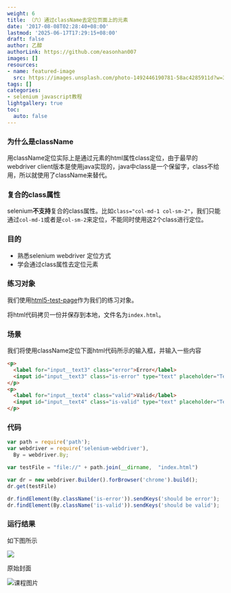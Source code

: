 ```yaml
---
weight: 6
title: （六）通过className去定位页面上的元素
date: '2017-08-08T02:28:40+08:00'
lastmod: '2025-06-17T17:29:15+08:00'
draft: false
author: 乙醇
authorLink: https://github.com/easonhan007
images: []
resources:
- name: featured-image
  src: https://images.unsplash.com/photo-1492446190781-58ac4285911d?w=300
tags: []
categories:
- selenium javascript教程
lightgallery: true
toc:
  auto: false
---
```




### 为什么是className

用className定位实际上是通过元素的html属性class定位，由于最早的webdriver client版本是使用java实现的，java中class是一个保留字，class不给用，所以就使用了className来替代。

### 复合的class属性

selenium**不支持**复合的class属性。比如```class="col-md-1 col-sm-2"```，我们只能通过```col-md-1```或者是```col-sm-2```来定位，不能同时使用这2个class进行定位。

### 目的

* 熟悉selenium webdriver 定位方式
* 学会通过class属性去定位元素

### 练习对象

我们使用[html5-test-page](https://github.com/cbracco/html5-test-page/blob/master/index.html)作为我们的练习对象。

将html代码拷贝一份并保存到本地，文件名为```index.html```。

### 场景

我们将使用className定位下面html代码所示的输入框，并输入一些内容

```html
<p>
  <label for="input__text3" class="error">Error</label>
  <input id="input__text3" class="is-error" type="text" placeholder="Text Input">
</p>
<p>
  <label for="input__text4" class="valid">Valid</label>
  <input id="input__text4" class="is-valid" type="text" placeholder="Text Input">
</p>
```

### 代码

```javascript
var path = require('path');
var webdriver = require('selenium-webdriver'),
  By = webdriver.By;

var testFile = "file://" + path.join(__dirname,  "index.html")

var dr = new webdriver.Builder().forBrowser('chrome').build();
dr.get(testFile)

dr.findElement(By.className('is-error')).sendKeys('should be error');
dr.findElement(By.className('is-valid')).sendKeys('should be valid');

```


### 运行结果

如下图所示

![](http://wx3.sinaimg.cn/mw690/726a2979gy1fhb4ojpahqj20ea04ydfw.jpg)




原始封面

![课程图片](https://images.unsplash.com/photo-1492446190781-58ac4285911d?w=300)

